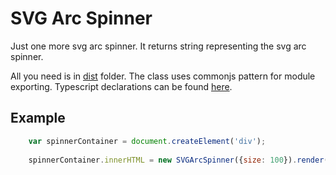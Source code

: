 SVG Arc Spinner
===============

Just one more svg arc spinner. 
It returns string representing the svg arc spinner.

All you need is in [dist](/dist/) folder. The class uses commonjs pattern for module exporting.
Typescript declarations can be found [here](/dist/SVGArcSpinner.d.ts).
 
Example
-------

```javascript
    var spinnerContainer = document.createElement('div');
    
    spinnerContainer.innerHTML = new SVGArcSpinner({size: 100}).render();
```